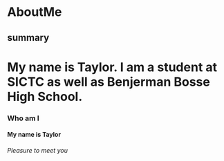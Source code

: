 # AboutMe
## summary
# My name is Taylor. I am a student at SICTC as well as Benjerman Bosse High School.
### Who am I
#### My name is Taylor
###### Pleasure to meet you
